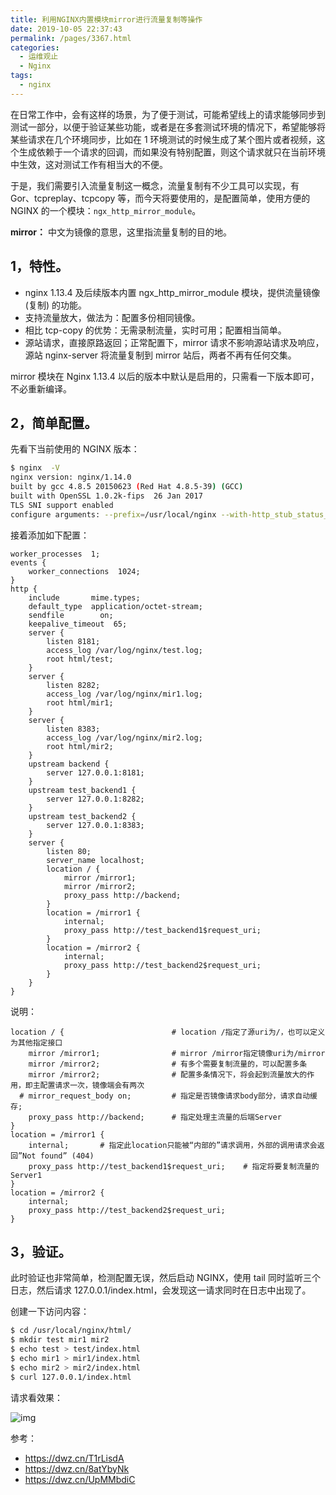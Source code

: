 ```yaml
---
title: 利用NGINX内置模块mirror进行流量复制等操作
date: 2019-10-05 22:37:43
permalink: /pages/3367.html
categories:
  - 运维观止
  - Nginx
tags:
  - nginx
---
```


在日常工作中，会有这样的场景，为了便于测试，可能希望线上的请求能够同步到测试一部分，以便于验证某些功能，或者是在多套测试环境的情况下，希望能够将某些请求在几个环境同步，比如在 1 环境测试的时候生成了某个图片或者视频，这个生成依赖于一个请求的回调，而如果没有特别配置，则这个请求就只在当前环境中生效，这对测试工作有相当大的不便。



于是，我们需要引入流量复制这一概念，流量复制有不少工具可以实现，有 Gor、tcpreplay、tcpcopy 等，而今天将要使用的，是配置简单，使用方便的 NGINX 的一个模块：`ngx_http_mirror_module`。



**mirror：** 中文为镜像的意思，这里指流量复制的目的地。



## 1，特性。



- nginx 1.13.4 及后续版本内置 ngx_http_mirror_module 模块，提供流量镜像 (复制) 的功能。
- 支持流量放大，做法为：配置多份相同镜像。
- 相比 tcp-copy 的优势：无需录制流量，实时可用；配置相当简单。
- 源站请求，直接原路返回；正常配置下，mirror 请求不影响源站请求及响应，源站 nginx-server 将流量复制到 mirror 站后，两者不再有任何交集。



mirror 模块在 Nginx 1.13.4 以后的版本中默认是启用的，只需看一下版本即可，不必重新编译。



## 2，简单配置。



先看下当前使用的 NGINX 版本：



```sh
$ nginx  -V
nginx version: nginx/1.14.0
built by gcc 4.8.5 20150623 (Red Hat 4.8.5-39) (GCC)
built with OpenSSL 1.0.2k-fips  26 Jan 2017
TLS SNI support enabled
configure arguments: --prefix=/usr/local/nginx --with-http_stub_status_module --with-http_ssl_module --with-http_v2_module --with-http_realip_module
```



接着添加如下配置：



```nginx
worker_processes  1;
events {
    worker_connections  1024;
}
http {
    include       mime.types;
    default_type  application/octet-stream;
    sendfile        on;
    keepalive_timeout  65;
    server {
        listen 8181;
        access_log /var/log/nginx/test.log;
        root html/test;
    }
    server {
        listen 8282;
        access_log /var/log/nginx/mir1.log;
        root html/mir1;
    }
    server {
        listen 8383;
        access_log /var/log/nginx/mir2.log;
        root html/mir2;
    }
    upstream backend {
        server 127.0.0.1:8181;
    }
    upstream test_backend1 {
        server 127.0.0.1:8282;
    }
    upstream test_backend2 {
        server 127.0.0.1:8383;
    }
    server {
        listen 80;
        server_name localhost;
        location / {
            mirror /mirror1;
            mirror /mirror2;
            proxy_pass http://backend;
        }
        location = /mirror1 {
            internal;
            proxy_pass http://test_backend1$request_uri;
        }
        location = /mirror2 {
            internal;
            proxy_pass http://test_backend2$request_uri;
        }
    }
}
```



说明：



```nginx
location / {                        # location /指定了源uri为/，也可以定义为其他指定接口
    mirror /mirror1;                # mirror /mirror指定镜像uri为/mirror
    mirror /mirror2;                # 有多个需要复制流量的，可以配置多条
    mirror /mirror2;                # 配置多条情况下，将会起到流量放大的作用，即主配置请求一次，镜像端会有两次
  # mirror_request_body on;         # 指定是否镜像请求body部分，请求自动缓存;
    proxy_pass http://backend;      # 指定处理主流量的后端Server
}
location = /mirror1 {
    internal;       # 指定此location只能被“内部的”请求调用，外部的调用请求会返回”Not found” (404)
    proxy_pass http://test_backend1$request_uri;    # 指定将要复制流量的Server1
}
location = /mirror2 {
    internal;
    proxy_pass http://test_backend2$request_uri;
}
```



## 3，验证。



此时验证也非常简单，检测配置无误，然后启动 NGINX，使用 tail 同时监听三个日志，然后请求 127.0.0.1/index.html，会发现这一请求同时在日志中出现了。



创建一下访问内容：



```sh
$ cd /usr/local/nginx/html/
$ mkdir test mir1 mir2
$ echo test > test/index.html
$ echo mir1 > mir1/index.html
$ echo mir2 > mir2/index.html
$ curl 127.0.0.1/index.html
```



请求看效果：





![img](http://t.eryajf.net/imgs/2021/09/d9636feb9575fe2f.jpg)





参考：



- https://dwz.cn/T1rLisdA
- https://dwz.cn/8atYbyNk
- https://dwz.cn/UpMMbdiC
